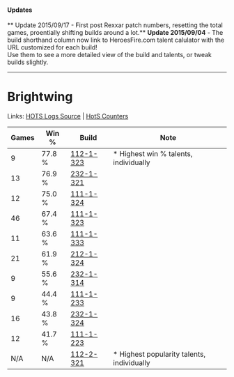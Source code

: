 #### Updates
** Update 2015/09/17 - First post Rexxar patch numbers, resetting the total games, proentially shifting builds around a lot.**
**Update 2015/09/04** - The build shorthand column now link to HeroesFire.com talent calulator with the URL customized for each build!  
Use them to see a more detailed view of the build and talents, or tweak builds slightly.

***

# Brightwing

Links: [HOTS Logs Source](https://www.hotslogs.com/Sitewide/HeroDetails?Hero=Brightwing) | [HotS Counters](http://hotscounters.com/#/hero/Brightwing)

Games  | Win %  | Build     | Note
-----  | -----  | -----     | ----
9      | 77.8 % | [112-1-323](http://www.heroesfire.com/hots/talent-calculator/brightwing#gRAh) | * Highest win % talents, individually
13     | 76.9 % | [232-1-321](http://www.heroesfire.com/hots/talent-calculator/brightwing#l08f) | 
12     | 75.0 % | [111-1-324](http://www.heroesfire.com/hots/talent-calculator/brightwing#gOkS) | 
46     | 67.4 % | [111-1-323](http://www.heroesfire.com/hots/talent-calculator/brightwing#gOkR) | 
11     | 63.6 % | [111-1-333](http://www.heroesfire.com/hots/talent-calculator/brightwing#gOkb) | 
21     | 61.9 % | [212-1-324](http://www.heroesfire.com/hots/talent-calculator/brightwing#kFJi) | 
9      | 55.6 % | [232-1-314](http://www.heroesfire.com/hots/talent-calculator/brightwing#l08Y) | 
9      | 44.4 % | [111-1-233](http://www.heroesfire.com/hots/talent-calculator/brightwing#gOj1) | 
16     | 43.8 % | [232-1-324](http://www.heroesfire.com/hots/talent-calculator/brightwing#l08i) | 
12     | 41.7 % | [111-1-223](http://www.heroesfire.com/hots/talent-calculator/brightwing#gOit) | 
N/A    | N/A    | [112-2-321](http://www.heroesfire.com/hots/talent-calculator/brightwing#gRQH) | * Highest popularity talents, individually
